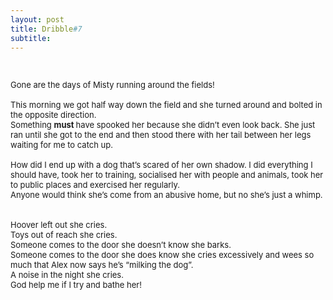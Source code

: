 ```yaml
---
layout: post
title: Dribble#7
subtitle:  
---
```


<div class="text-center">
  <br/>
</div>

<div class="boxed">
  <font size="2">

Gone are the days of Misty running around the fields! <br><br>
This morning we got half way down the field and she turned around and bolted in the opposite direction. <br>
Something <b> must </b> have spooked her because she didn’t even look back. She just ran until she got to the end and then stood there with her tail between her legs waiting for me to catch up. <br>
<br>
How did I end up with a dog that’s scared of her own shadow. I did everything I should have, took her to training, socialised her with people and animals, took her to public places and exercised her regularly.<br>
Anyone would think she’s come from an abusive home, but no she’s just a whimp. <br><br>
<br>
Hoover left out she cries.<br>
Toys out of reach she cries.<br>
Someone comes to the door she doesn’t know she barks.<br>
Someone comes to the door she does know she cries excessively and wees so much that Alex now says he’s “milking the dog”.<br>
A noise in the night she cries.<br>
God help me if I try and bathe her!

<br>
      

</font>
    <br><br>
